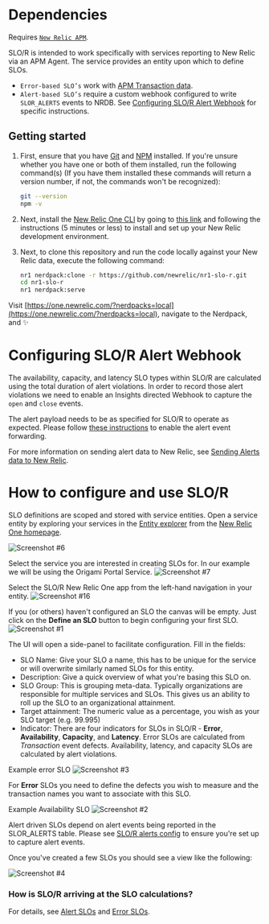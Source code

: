 # Dependencies

Requires [`New Relic APM`](https://newrelic.com/products/application-monitoring).

SLO/R is intended to work specifically with services reporting to New Relic via an APM Agent. The service provides an entity upon which to define SLOs.

- `Error-based SLO’s` work with [APM Transaction data](https://docs.newrelic.com/docs/insights/insights-data-sources/default-data/apm-default-events-insights).
- `Alert-based SLO’s` require a custom webhook configured to write `SLOR_ALERTS` events to NRDB. See [Configuring SLO/R Alert Webhook](https://github.com/newrelic/nr1-slo-r#configuring-slor-alert-webhook) for specific instructions.

## Getting started

1. First, ensure that you have [Git](https://git-scm.com/book/en/v2/Getting-Started-Installing-Git) and [NPM](https://www.npmjs.com/get-npm) installed. If you're unsure whether you have one or both of them installed, run the following command(s) (If you have them installed these commands will return a version number, if not, the commands won't be recognized):

   ```bash
   git --version
   npm -v
   ```

2. Next, install the [New Relic One CLI](https://one.newrelic.com/launcher/developer-center.launcher) by going to [this link](https://one.newrelic.com/launcher/developer-center.launcher) and following the instructions (5 minutes or less) to install and set up your New Relic development environment.
3. Next, to clone this repository and run the code locally against your New Relic data, execute the following command:

   ```bash
   nr1 nerdpack:clone -r https://github.com/newrelic/nr1-slo-r.git
   cd nr1-slo-r
   nr1 nerdpack:serve
   ```

Visit [https://one.newrelic.com/?nerdpacks=local](https://one.newrelic.com/?nerdpacks=local), navigate to the Nerdpack, and :sparkles:

# Configuring SLO/R Alert Webhook

The availability, capacity, and latency SLO types within SLO/R are calculated using the total duration of alert violations. In order to record those alert violations we need to enable an Insights directed Webhook to capture the `open` and `close` events.

The alert payload needs to be as specified for SLO/R to operate as expected. Please follow [these instructions](https://github.com/newrelic/nr1-slo-r/blob/master/docs/slor_alerts_config.md) to enable the alert event forwarding.

For more information on sending alert data to New Relic, see [Sending Alerts data to New Relic](https://blog.newrelic.com/product-news/sending-alerts-data-to-insights/).

# How to configure and use SLO/R

SLO definitions are scoped and stored with service entities. Open a service entity by exploring your services in the [Entity explorer](https://docs.newrelic.com/docs/new-relic-one/use-new-relic-one/ui-data/new-relic-one-entity-explorer-view-performance-across-apps-services-hosts) from the [New Relic One homepage](https://one.newrelic.com).

![Screenshot #6](https://github.com/newrelic/nr1-slo-r/blob/master/catalog/screenshots/nr1-slo-r-06.png)

Select the service you are interested in creating SLOs for. In our example we will be using the Origami Portal Service.
![Screenshot #7](https://github.com/newrelic/nr1-slo-r/blob/master/catalog/screenshots/nr1-slo-r-07.png)

Select the SLO/R New Relic One app from the left-hand navigation in your entity.
![Screenshot #16](https://github.com/newrelic/nr1-slo-r/blob/master/catalog/screenshots/nr1-slo-r-16.png)

If you (or others) haven't configured an SLO the canvas will be empty. Just click on the **Define an SLO** button to begin configuring your first SLO.
![Screenshot #1](https://github.com/newrelic/nr1-slo-r/blob/master/catalog/screenshots/nr1-slo-r-01.png)

The UI will open a side-panel to facilitate configuration. Fill in the fields:

- SLO Name: Give your SLO a name, this has to be unique for the service or will overwrite similarly named SLOs for this entity.
- Description: Give a quick overview of what you're basing this SLO on.
- SLO Group: This is grouping meta-data. Typically organizations are responsible for multiple services and SLOs. This gives us an ability to roll up the SLO to an organizational attainment.
- Target attainment: The numeric value as a percentage, you wish as your SLO target (e.g. 99.995)
- Indicator: There are four indicators for SLOs in SLO/R - **Error**, **Availability**, **Capacity**, and **Latency**. Error SLOs are calculated from _Transaction_ event defects. Availability, latency, and capacity SLOs are calculated by alert violations.

Example error SLO
![Screenshot #3](https://github.com/newrelic/nr1-slo-r/blob/master/catalog/screenshots/nr1-slo-r-03.png)

For **Error** SLOs you need to define the defects you wish to measure and the transaction names you want to associate with this SLO.

Example Availability SLO
![Screenshot #2](https://github.com/newrelic/nr1-slo-r/blob/master/catalog/screenshots/nr1-slo-r-02.png)

Alert driven SLOs depend on alert events being reported in the SLOR_ALERTS table. Please see [SLO/R alerts config](https://github.com/newrelic/nr1-slo-r/blob/master/docs/slor_alerts_config.md) to ensure you're set up to capture alert events.

Once you've created a few SLOs you should see a view like the following:

![Screenshot #4](https://github.com/newrelic/nr1-slo-r/blob/master/catalog/screenshots/nr1-slo-r-04.png)

### How is SLO/R arriving at the SLO calculations?

For details, see [Alert SLOs](https://github.com/newrelic/nr1-slo-r/blob/master/docs/alert_slos.md) and [Error SLOs](https://github.com/newrelic/nr1-slo-r/blob/master/docs/error_slos.md).
